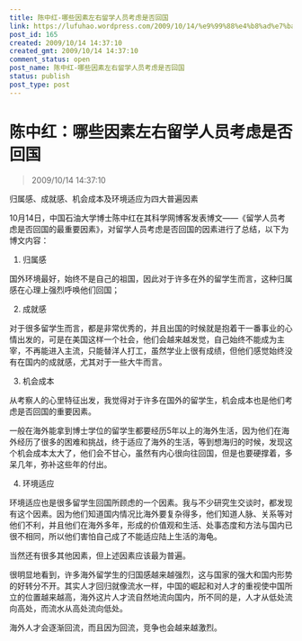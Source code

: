 ```yaml
---
title: 陈中红-哪些因素左右留学人员考虑是否回国
link: https://lufuhao.wordpress.com/2009/10/14/%e9%99%88%e4%b8%ad%e7%ba%a2%ef%bc%9a%e5%93%aa%e4%ba%9b%e5%9b%a0%e7%b4%a0%e5%b7%a6%e5%8f%b3%e7%95%99%e5%ad%a6%e4%ba%ba%e5%91%98%e8%80%83%e8%99%91%e6%98%af%e5%90%a6%e5%9b%9e%e5%9b%bd/
post_id: 165
created: 2009/10/14 14:37:10
created_gmt: 2009/10/14 14:37:10
comment_status: open
post_name: 陈中红-哪些因素左右留学人员考虑是否回国
status: publish
post_type: post
---
```


# 陈中红：哪些因素左右留学人员考虑是否回国

> 2009/10/14 14:37:10

 

归属感、成就感、机会成本及环境适应为四大普遍因素

10月14日，中国石油大学博士陈中红在其科学网博客发表博文——《留学人员考虑是否回国的最重要因素》，对留学人员考虑是否回国的因素进行了总结，以下为博文内容：

1. 归属感

国外环境最好，始终不是自己的祖国，因此对于许多在外的留学生而言，这种归属感在心理上强烈呼唤他们回国；

2. 成就感

对于很多留学生而言，都是非常优秀的，并且出国的时候就是抱着干一番事业的心情出发的，可是在美国这样一个社会，他们会越来越发觉，自己始终不能成为主宰，不再能进入主流，只能替洋人打工，虽然学业上很有成绩，但他们感觉始终没有在国内的成就感，尤其对于一些大牛而言。

3. 机会成本

从考察人的心里特征出发，我觉得对于许多在国外的留学生，机会成本也是他们考虑是否回国的重要因素。

一般在海外能拿到博士学位的留学生都要经历5年以上的海外生活，因为他们在海外经历了很多的困难和挑战，终于适应了海外的生活，等到想海归的时候，发现这个机会成本太大了，他们会不甘心，虽然有内心很向往回国，但是也要硬撑着，多呆几年，弥补这些年的付出。

4. 环境适应

环境适应也是很多留学生回国所顾虑的一个因素。我与不少研究生交谈时，都发现有这个因素。因为他们知道国内情况比海外要复杂得多，他们知道人脉、关系等对他们不利，并且他们在海外多年，形成的价值观和生活、处事态度和方法与国内已很不相同，所以他们害怕自己成了不能适应陆上生活的海龟。

当然还有很多其他因素，但上述因素应该最为普遍。

很明显地看到，许多海外留学生的归国感越来越强烈，这与国家的强大和国内形势的好转分不开。其实人才回归就像流水一样，中国的崛起和对人才的重视使中国所立的位置越来越高，海外这片人才流自然地流向国内，所不同的是，人才从低处流向高处，而流水从高处流向低处。

海外人才会逐渐回流，而且因为回流，竞争也会越来越激烈。
